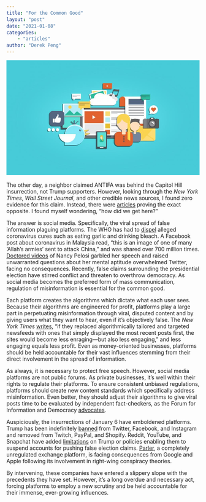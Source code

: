```yaml
---
title: "For the Common Good"
layout: "post"
date: "2021-01-08"
categories: 
    - "articles"
author: "Derek Peng"
---
```

![socialmedia](/images/forthecommongood.jpg)

The other day, a neighbor claimed ANTIFA was behind the Capitol Hill insurrection, not Trump supporters. However, looking through the *New York Times*, *Wall Street Journal*, and other credible news sources, I found zero evidence for this claim. Instead, there were <a href="https://reuters.com/article/uk-factcheck-news-report-antifa-altered/fact-check-news-report-saying-antifa-took-responsibility-for-storming-capitol-is-digitally-altered-idUSKBN29C2ZF">articles</a> proving the exact opposite. I found myself wondering, “how did we get here?”

The answer is social media. Specifically, the viral spread of false information plaguing platforms. The WHO has had to <a href="https://twitter.com/WHO/status/1223904465394249732">dispel</a> alleged coronavirus cures such as eating garlic and drinking bleach. A Facebook post about coronavirus in Malaysia read, “this is an image of one of many ‘Allah’s armies’ sent to attack China,” and was shared over 700 million times. <a href="https://nyti.ms/2Ev9Bd7">Doctored videos</a> of Nancy Pelosi garbled her speech and raised unwarranted questions about her mental aptitude overwhelmed Twitter, facing no consequences. Recently, false claims surrounding the presidential election have stirred conflict and threaten to overthrow democracy. As social media becomes the preferred form of mass communication, regulation of misinformation is essential for the common good.

Each platform creates the algorithms which dictate what each user sees. Because their algorithms are engineered for profit, platforms play a large part in perpetuating misinformation through viral, disputed content and by giving users what they want to hear, even if it’s objectively false. The *New York Times* <a href="https://nyti.ms/2I68vco"> writes</a>, “if they replaced algorithmically tailored and targeted newsfeeds with ones that simply displayed the most recent posts first, the sites would become less enraging—but also less engaging,” and less engaging equals less profit. Even as money-oriented businesses, platforms should be held accountable for their vast influences stemming from their direct involvement in the spread of information.

As always, it is necessary to protect free speech. However, social media platforms are not public forums. As private businesses, it’s well within their rights to regulate their platforms. To ensure consistent unbiased regulations, platforms should create new content standards which specifically address misinformation. Even better, they should adjust their algorithms to give viral posts time to be evaluated by independent fact-checkers, as the Forum for Information and Democracy <a href="https://www.bbc.com/news/technology-54901083">advocates</a>.

Auspiciously, the insurrections of January 6 have emboldened platforms. Trump has been indefinitely <a href="https://washingtonpost.com/technology/2021/01/07/trump-twitter-ban">banned</a> from Twitter, Facebook, and Instagram and removed from Twitch, PayPal, and Shopify. Reddit, YouTube, and Snapchat have added <a href="https://nyti.ms/3orDe4c">limitations</a> on Trump or policies enabling them to suspend accounts for pushing false election claims. <a href="https://nyti.ms/35jgNXp">Parler</a>, a completely unregulated exchange platform, is facing consequences from Google and Apple following its involvement in right-wing conspiracy theories.

By intervening, these companies have entered a slippery slope with the precedents they have set. However, it’s a long overdue and necessary act, forcing platforms to employ a new scrutiny and be held accountable for their immense, ever-growing influences.
